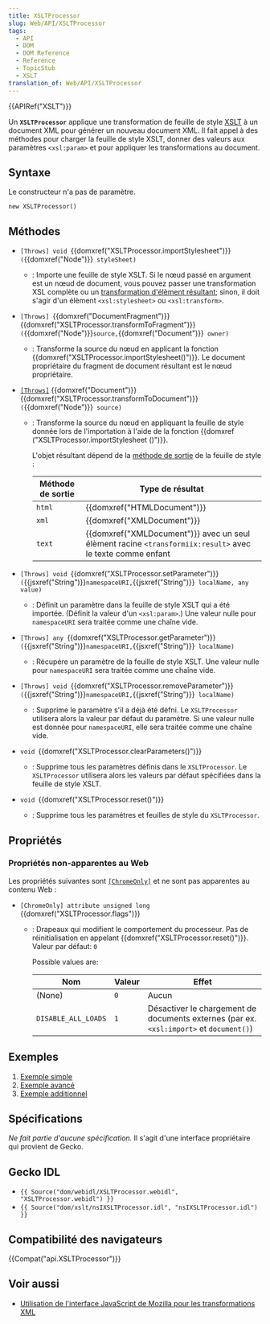 ```yaml
---
title: XSLTProcessor
slug: Web/API/XSLTProcessor
tags:
  - API
  - DOM
  - DOM Reference
  - Reference
  - TopicStub
  - XSLT
translation_of: Web/API/XSLTProcessor
---
```

{{APIRef("XSLT")}}

Un **`XSLTProcessor`** applique une transformation de feuille de style [XSLT](/en-US/docs/Web/XSLT) à un document XML pour générer un nouveau document XML. Il fait appel à des méthodes pour charger la feuille de style XSLT, donner des valeurs aux paramètres `<xsl:param>` et pour appliquer les transformations au document.

## Syntaxe

Le constructeur n'a pas de paramètre.

    new XSLTProcessor()

## Méthodes

- `[Throws] void `{{domxref("XSLTProcessor.importStylesheet")}}`(`{{domxref("Node")}}` styleSheet)`
  - : Importe une feuille de style XSLT. Si le nœud passé en argument est un nœud de document, vous pouvez passer une transformation XSL complète ou un [transformation d'élèment résultant](http://www.w3.org/TR/xslt#result-element-stylesheet); sinon, il doit s'agir d'un élèment `<xsl:stylesheet>` ou `<xsl:transform>`.
- `[Throws] `{{domxref("DocumentFragment")}} {{domxref("XSLTProcessor.transformToFragment")}}`(`{{domxref("Node")}}` source, `{{domxref("Document")}}` owner)`
  - : Transforme la source du nœud en applicant la fonction {{domxref("XSLTProcessor.importStylesheet()")}}. Le document propriétaire du fragment de document résultant est le nœud propriétaire.
- [`[Throws]`](/en-US/docs/Mozilla/WebIDL_bindings#Throws) {{domxref("Document")}} {{domxref("XSLTProcessor.transformToDocument")}}`(`{{domxref("Node")}}` source)`

  - : Transforme la source du nœud en appliquant la feuille de style donnée lors de l'importation à l'aide de la fonction {{domxref ("XSLTProcessor.importStylesheet ()")}}.

    L'objet résultant dépend de la [méthode de sortie](http://www.w3.org/TR/xslt#output) de la feuille de style :

    | Méthode de sortie | Type de résultat                                                                                                    |
    | ----------------- | ------------------------------------------------------------------------------------------------------------------- |
    | `html`            | {{domxref("HTMLDocument")}}                                                                                |
    | `xml`             | {{domxref("XMLDocument")}}                                                                                |
    | `text`            | {{domxref("XMLDocument")}} avec un seul élèment racine `<transformiix:result>` avec le texte comme enfant |

- `[Throws] void `{{domxref("XSLTProcessor.setParameter")}}`(`{{jsxref("String")}}` namespaceURI, `{{jsxref("String")}}` localName, any value)`
  - : Définit un paramètre dans la feuille de style XSLT qui a été importée. (Définit la valeur d'un `<xsl:param>`.) Une valeur nulle pour `namespaceURI` sera traitée comme une chaîne vide.
- `[Throws] any `{{domxref("XSLTProcessor.getParameter")}}`(`{{jsxref("String")}}` namespaceURI, `{{jsxref("String")}}` localName)`
  - : Récupére un paramètre de la feuille de style XSLT. Une valeur nulle pour `namespaceURI` sera traitée comme une chaîne vide.
- `[Throws] void `{{domxref("XSLTProcessor.removeParameter")}}`(`{{jsxref("String")}}` namespaceURI, `{{jsxref("String")}}` localName)`
  - : Supprime le paramètre s'il a déjà été défni. Le `XSLTProcessor` utilisera alors la valeur par défaut du paramètre. Si une valeur nulle est donnée pour `namespaceURI`, elle sera traitée comme une chaîne vide.
- `void `{{domxref("XSLTProcessor.clearParameters()")}}
  - : Supprime tous les paramètres définis dans le `XSLTProcessor`. Le `XSLTProcessor` utilisera alors les valeurs par défaut spécifiées dans la feuille de style XSLT.
- `void `{{domxref("XSLTProcessor.reset()")}}
  - : Supprime tous les paramétres et feuilles de style du `XSLTProcessor`.

## Propriétés

### Propriétés non-apparentes au Web

Les propriétés suivantes sont [`[ChromeOnly]`](/en-US/docs/Mozilla/WebIDL_bindings#ChromeOnly) et ne sont pas apparentes au contenu Web :

- `[ChromeOnly] attribute unsigned long `{{domxref("XSLTProcessor.flags")}}

  - : Drapeaux qui modifient le comportement du processeur. Pas de réinitialisation en appelant {{domxref("XSLTProcessor.reset()")}}. Valeur par défaut: `0`

    Possible values are:

    | Nom                 | Valeur | Effet                                                                                   |
    | ------------------- | ------ | --------------------------------------------------------------------------------------- |
    | (None)              | `0`    | Aucun                                                                                   |
    | `DISABLE_ALL_LOADS` | `1`    | Désactiver le chargement de documents externes (par ex. `<xsl:import>` et `document()`) |

## Exemples

1.  [Exemple simple](/fr-FR/docs/XSLT/XSLT_JS_Interface_in_Gecko/Basic_Example)
2.  [Exemple avancé](/fr-FR/docs/XSLT/XSLT_JS_Interface_in_Gecko/Advanced_Example)
3.  [Exemple additionnel](/fr-FR/docs/XSLT/XSLT_JS_Interface_in_Gecko/JavaScript_XSLT_Bindings)

## Spécifications

_Ne fait partie d'aucune spécification._ Il s'agit d'une interface propriétaire qui provient de Gecko.

## Gecko IDL

- `{{ Source("dom/webidl/XSLTProcessor.webidl", "XSLTProcessor.webidl") }}`
- `{{ Source("dom/xslt/nsIXSLTProcessor.idl", "nsIXSLTProcessor.idl") }}`

## Compatibilité des navigateurs

{{Compat("api.XSLTProcessor")}}

## Voir aussi

- [Utilisation de l'interface JavaScript de Mozilla pour les transformations XML](/fr-FR/docs/Using_the_Mozilla_JavaScript_interface_to_XSL_Transformations)

